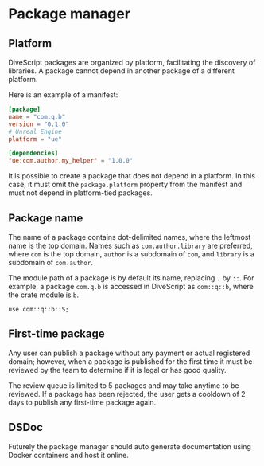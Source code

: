 # Package manager

## Platform

DiveScript packages are organized by platform, facilitating the discovery of libraries. A package cannot depend in another package of a different platform.

Here is an example of a manifest:

```toml
[package]
name = "com.q.b"
version = "0.1.0"
# Unreal Engine
platform = "ue"

[dependencies]
"ue:com.author.my_helper" = "1.0.0"
```

It is possible to create a package that does not depend in a platform. In this case, it must omit the `package.platform` property from the manifest and must not depend in platform-tied packages.

## Package name

The name of a package contains dot-delimited names, where the leftmost name is the top domain. Names such as `com.author.library` are preferred, where `com` is the top domain, `author` is a subdomain of `com`, and `library` is a subdomain of `com.author`.

The module path of a package is by default its name, replacing `.` by `::`. For example, a package `com.q.b` is accessed in DiveScript as `com::q::b`, where the crate module is `b`.

```ds
use com::q::b::S;
```

## First-time package

Any user can publish a package without any payment or actual registered domain; however, when a package is published for the first time it must be reviewed by the team to determine if it is legal or has good quality.

The review queue is limited to 5 packages and may take anytime to be reviewed. If a package has been rejected, the user gets a cooldown of 2 days to publish any first-time package again.

## DSDoc

Futurely the package manager should auto generate documentation using Docker containers and host it online.